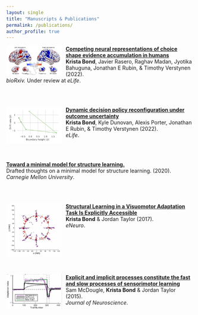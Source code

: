 ```yaml
---
layout: single
title: "Manuscripts & Publications"
permalink: /publications/
author_profile: true
---
```


<img align="left" src="/images/encoding_competition.png" width="150" style="margin-right:10px"/> <b>[Competing neural representations of choice shape evidence accumulation in humans](https://www.biorxiv.org/content/10.1101/2022.10.03.510668v1.full.pdf+html)</b> <br>
<b>Krista Bond</b>, Javier Rasero, Raghav Madan, Jyotika Bahuguna, Jonathan E Rubin, & Timothy Verstynen (2022).\
<i>bioRxiv.</i> Under review at <i> eLife</i>.

<br style="clear:both" />
<br>

<img align="left" src="/images/drift_bound_dynamic.png" width="150" style="margin-right:10px"/> <b>[Dynamic decision policy reconfiguration under outcome uncertainty](https://elifesciences.org/articles/65540)</b> <br>
<b>Krista Bond</b>, Kyle Dunovan, Alexis Porter, Jonathan E Rubin, & Timothy Verstynen (2022).\
<i>eLife</i>.


<br style="clear:both" />
<br>


<!-- <img align="left" src="/files/final_block_animation.gif" width="150" style="margin-right:10px"/>  -->
<b>[Toward a minimal model for structure learning.](/files/bond_toward_minimal_SL.pdf)</b> <br>
Drafted thoughts on a minimal model for structure learning. (2020).\
<i>Carnegie Mellon University</i>.

<br style="clear:both" />
<br>

<img align="left" src="/images/structured_priors.png" width="150" style="margin-right:10px"/> <b>[Structural Learning in a Visuomotor Adaptation Task Is Explicitly Accessible](https://www.ncbi.nlm.nih.gov/pmc/articles/PMC5572440)</b> <br>
<b>Krista Bond</b> & Jordan Taylor (2017).\
<i>eNeuro</i>.

<br style="clear:both" />
<br>
<br>

<!-- <img align="left" src="/images/_flexible_rigid.png" width="150" style="margin-right:10px"/> <b>[Flexible explicit but rigid implicit learning in a visuomotor adaptation task](https://journals.physiology.org/doi/full/10.1152/jn.00009.2015)</b> <br>
<i>Journal of Neurophysiology</i>.

<br style="clear:both" />
<br>
<br> -->

<img align="left" src="/images/fast_slow.png" width="150" style="margin-right:10px"/> <b>[Explicit and implicit processes constitute the fast and slow processes of sensorimotor learning](https://www.jneurosci.org/content/35/26/9568)</b> <br>
Sam McDougle, <b>Krista Bond</b> & Jordan Taylor (2015).\
<i>Journal of Neuroscience</i>.
<br style="clear:both" />

